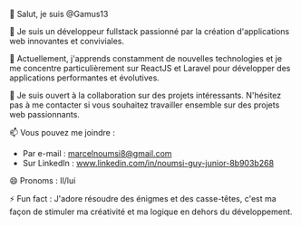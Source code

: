 👋 Salut, je suis @Gamus13

👀 Je suis un développeur fullstack passionné par la création d'applications web innovantes et conviviales.

🌱 Actuellement, j'apprends constamment de nouvelles technologies et je me concentre particulièrement sur ReactJS et Laravel pour développer des applications performantes et évolutives.

💞️ Je suis ouvert à la collaboration sur des projets intéressants. N'hésitez pas à me contacter si vous souhaitez travailler ensemble sur des projets web passionnants.

📫 Vous pouvez me joindre :
   - Par e-mail : marcelnoumsi8@gmail.com
   - Sur LinkedIn : www.linkedin.com/in/noumsi-guy-junior-8b903b268

😄 Pronoms : Il/lui

⚡ Fun fact : J'adore résoudre des énigmes et des casse-têtes, c'est ma façon de stimuler ma créativité et ma logique en dehors du développement.

<!---
Gamus13/Gamus13 est un dépôt ✨ spécial ✨ car son fichier `README.md` (ce fichier) apparaît sur ton profil GitHub.
Vous pouvez cliquer sur le lien "Preview" pour voir un aperçu de vos modifications.
--->

